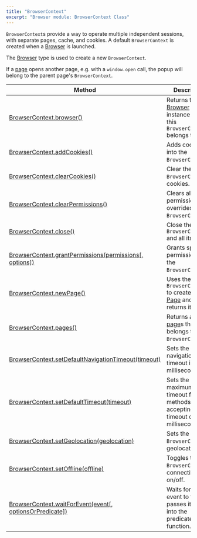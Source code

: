 ```yaml
---
title: "BrowserContext"
excerpt: "Browser module: BrowserContext Class"
---
```


`BrowserContext`s provide a way to operate multiple independent sessions, with separate pages, cache, and cookies. A default `BrowserContext` is created when a [Browser](/javascript-api/k6-experimental/browser/browser-class/) is launched.

The [Browser](/javascript-api/k6-experimental/browser/browser-class/) type is used to create a new `BrowserContext`.

If a [page](/javascript-api/k6-experimental/browser/page/) opens another page, e.g. with a `window.open` call, the popup will belong to the parent page's `BrowserContext`.


| Method                                                                                                                                          | Description                                                                                                |
|-------------------------------------------------------------------------------------------------------------------------------------------------|------------------------------------------------------------------------------------------------------------|
| [BrowserContext.browser()](/javascript-api/k6-experimental/browser/browsercontext/browser-instance/)                                                                 | Returns the [Browser](/javascript-api/k6-experimental/browser/browser-class/) instance that this `BrowserContext` belongs to. |
| [BrowserContext.addCookies()](/javascript-api/k6-experimental/browser/browsercontext/addcookies/)                                                                    | Adds cookies into the `BrowserContext`. |
| [BrowserContext.clearCookies()](/javascript-api/k6-experimental/browser/browsercontext/clearcookies/) <BWIPT id="442"/>                                     | Clear the `BrowserContext`'s cookies.                                                                      |
| [BrowserContext.clearPermissions()](/javascript-api/k6-experimental/browser/browsercontext/clearpermissions) <BWIPT id="443"/>                              | Clears all permission overrides for the `BrowserContext`.                                                  |
| [BrowserContext.close()](/javascript-api/k6-experimental/browser/browsercontext/close)                                                                      | Close the `BrowserContext` and all its [page](/javascript-api/k6-experimental/browser/page/)s.                          |
| [BrowserContext.grantPermissions(permissions[, options])](/javascript-api/k6-experimental/browser/browsercontext/grantpermissions)                          | Grants specified permissions to the `BrowserContext`.                                                      |
| [BrowserContext.newPage()](/javascript-api/k6-experimental/browser/browsercontext/newpage)                                                                  | Uses the `BrowserContext` to create a new [Page](/javascript-api/k6-experimental/browser/page/) and returns it.        |
| [BrowserContext.pages()](/javascript-api/k6-experimental/browser/browsercontext/pages) <BWIPT id="444"/>                                                    | Returns a list of [page](/javascript-api/k6-experimental/browser/page/)s that belongs to the `BrowserContext`.          |
| [BrowserContext.setDefaultNavigationTimeout(timeout)](/javascript-api/k6-experimental/browser/browsercontext/setdefaultnavigationtimeout)                   | Sets the default navigation timeout in milliseconds.                                                       |
| [BrowserContext.setDefaultTimeout(timeout)](/javascript-api/k6-experimental/browser/browsercontext/setdefaulttimeout)                                       | Sets the default maximum timeout for all methods accepting a timeout option in milliseconds.               |
| [BrowserContext.setGeolocation(geolocation)](/javascript-api/k6-experimental/browser/browsercontext/setgeolocation) <BWIPT id="435"/>                       | Sets the `BrowserContext`'s geolocation.                                                                   |
| [BrowserContext.setOffline(offline)](/javascript-api/k6-experimental/browser/browsercontext/setoffline)                                                     | Toggles the `BrowserContext`'s connectivity on/off.                                                        |
| [BrowserContext.waitForEvent(event[, optionsOrPredicate])](/javascript-api/k6-experimental/browser/browsercontext/waitforevent) <BWIPT id="447"/>           | Waits for the event to fire and passes its value into the predicate function.                              |
